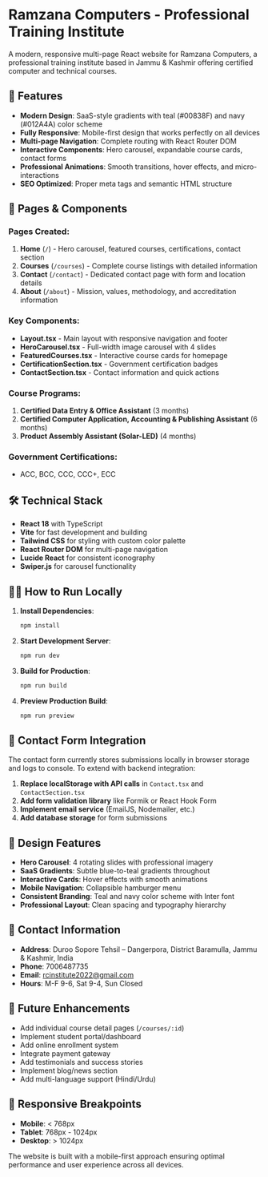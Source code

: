 # Ramzana Computers - Professional Training Institute

A modern, responsive multi-page React website for Ramzana Computers, a professional training institute based in Jammu & Kashmir offering certified computer and technical courses.

## 🚀 Features

- **Modern Design**: SaaS-style gradients with teal (#00838F) and navy (#012A4A) color scheme
- **Fully Responsive**: Mobile-first design that works perfectly on all devices
- **Multi-page Navigation**: Complete routing with React Router DOM
- **Interactive Components**: Hero carousel, expandable course cards, contact forms
- **Professional Animations**: Smooth transitions, hover effects, and micro-interactions
- **SEO Optimized**: Proper meta tags and semantic HTML structure

## 📱 Pages & Components

### Pages Created:
1. **Home** (`/`) - Hero carousel, featured courses, certifications, contact section
2. **Courses** (`/courses`) - Complete course listings with detailed information
3. **Contact** (`/contact`) - Dedicated contact page with form and location details
4. **About** (`/about`) - Mission, values, methodology, and accreditation information

### Key Components:
- **Layout.tsx** - Main layout with responsive navigation and footer
- **HeroCarousel.tsx** - Full-width image carousel with 4 slides
- **FeaturedCourses.tsx** - Interactive course cards for homepage
- **CertificationSection.tsx** - Government certification badges
- **ContactSection.tsx** - Contact information and quick actions

### Course Programs:
1. **Certified Data Entry & Office Assistant** (3 months)
2. **Certified Computer Application, Accounting & Publishing Assistant** (6 months)
3. **Product Assembly Assistant (Solar-LED)** (4 months)

### Government Certifications:
- ACC, BCC, CCC, CCC+, ECC

## 🛠️ Technical Stack

- **React 18** with TypeScript
- **Vite** for fast development and building
- **Tailwind CSS** for styling with custom color palette
- **React Router DOM** for multi-page navigation
- **Lucide React** for consistent iconography
- **Swiper.js** for carousel functionality

## 🏃‍♂️ How to Run Locally

1. **Install Dependencies**:
   ```bash
   npm install
   ```

2. **Start Development Server**:
   ```bash
   npm run dev
   ```

3. **Build for Production**:
   ```bash
   npm run build
   ```

4. **Preview Production Build**:
   ```bash
   npm run preview
   ```

## 📧 Contact Form Integration

The contact form currently stores submissions locally in browser storage and logs to console. To extend with backend integration:

1. **Replace localStorage with API calls** in `Contact.tsx` and `ContactSection.tsx`
2. **Add form validation library** like Formik or React Hook Form
3. **Implement email service** (EmailJS, Nodemailer, etc.)
4. **Add database storage** for form submissions

## 🎨 Design Features

- **Hero Carousel**: 4 rotating slides with professional imagery
- **SaaS Gradients**: Subtle blue-to-teal gradients throughout
- **Interactive Cards**: Hover effects with smooth animations
- **Mobile Navigation**: Collapsible hamburger menu
- **Consistent Branding**: Teal and navy color scheme with Inter font
- **Professional Layout**: Clean spacing and typography hierarchy

## 📍 Contact Information

- **Address**: Duroo Sopore Tehsil – Dangerpora, District Baramulla, Jammu & Kashmir, India
- **Phone**: 7006487735
- **Email**: rcinstitute2022@gmail.com
- **Hours**: M-F 9-6, Sat 9-4, Sun Closed

## 🔧 Future Enhancements

- Add individual course detail pages (`/courses/:id`)
- Implement student portal/dashboard
- Add online enrollment system
- Integrate payment gateway
- Add testimonials and success stories
- Implement blog/news section
- Add multi-language support (Hindi/Urdu)

## 📱 Responsive Breakpoints

- **Mobile**: < 768px
- **Tablet**: 768px - 1024px
- **Desktop**: > 1024px

The website is built with a mobile-first approach ensuring optimal performance and user experience across all devices.